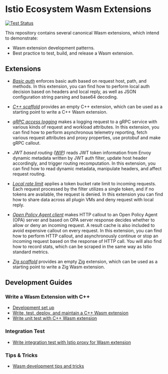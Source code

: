 # Istio Ecosystem Wasm Extensions

[![Test Status][test-badge]][test-link]

This repository contains several canonical Wasm extensions, which intend to demonstrate:

* Wasm extension development patterns.
* Best practice to test, build, and release a Wasm extension.

## Extensions

* *[Basic auth](/extensions/basic_auth/)* enforces basic auth based on request host, path, and methods. In this extension, you can find how to perform local auth decision based on headers and local reply, as well as JSON configuration string parsing and base64 decoding.
  
* *[C++ scaffold](/extensions/scaffold/)* provides an empty C++ extension, which can be used as a starting point to write a C++ Wasm extension.
  
* *[gRPC access logging](./extensions/grpc_logging)* makes a logging request to a gRPC service with various kinds of request and workload attributes. In this extension, you can find how to perform asynchronous telemetry reporting, fetch various request attributes and proxy properties, use protobuf and make gRPC callout.

* *JWT based routing ([WIP](https://github.com/istio-ecosystem/wasm-extensions/issues/16))* reads JWT token information from Envoy dynamic metadata written by JWT auth filter, update host header accordingly, and trigger routing recomputation. In this extension, you can find how to read dynamic metadata, manipulate headers, and affect request routing.

* *[Local rate limit](/extensions/local_rate_limit/)* applies a token bucket rate limit to incoming requests. Each request processed by the filter utilizes a single token, and if no tokens are available, the request is denied. In this extension you can find how to share data across all plugin VMs and deny request with local reply.

* *[Open Policy Agent client](/extensions/open_policy_agent)* makes HTTP callout to an Open Policy Agent (OPA) server and based on OPA server response decides whether to allow or deny an incoming request. A result cache is also included to avoid expensive callout on every request. In this extension, you can find how to perform HTTP callout, and asynchronously continue or stop an incoming request based on the response of HTTP call. You will also find how to record stats, which can be scraped in the same way as Istio standard metrics.

* *[Zig scaffold](/extensions/zig_demo/)* provides an empty [Zig](https://ziglang.org/) extension, which can be used as a starting point to write a Zig Wasm extension.

## Development Guides

### Write a Wasm Extension with C++

* [Development set up](doc/development-setup.md)
* [Write, test, deploy, and maintain a C++ Wasm extension](./doc/write-a-wasm-extension-with-cpp.md)
* [Write unit test with C++ Wasm extension](./doc/write-cpp-unit-test.md)

### Integration Test

* [Write integration test with Istio proxy for Wasm extension](./doc/write-integration-test.md)

### Tips & Tricks

* [Wasm development tips and tricks](https://github.com/istio-ecosystem/wasm-extensions/wiki/Wasm-Development-Tips&Tricks)

[test-badge]: https://github.com/istio-ecosystem/wasm-extensions/workflows/Test/badge.svg
[test-link]: https://github.com/istio-ecosystem/wasm-extensions/actions?query=workflow%3ATest
